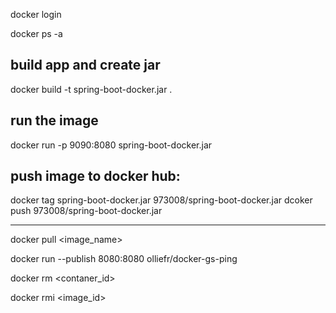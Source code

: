docker login

docker ps -a

build app and create jar
----------------
  docker build -t spring-boot-docker.jar .

run the image
----------------
  docker run -p 9090:8080 spring-boot-docker.jar 

push image to docker hub:
----------------

docker tag spring-boot-docker.jar 973008/spring-boot-docker.jar
dcoker push 973008/spring-boot-docker.jar

-----------------
docker pull <image_name>

docker run --publish 8080:8080 olliefr/docker-gs-ping

docker rm <contaner_id>

docker rmi <image_id>

